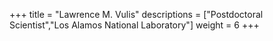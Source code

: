 +++
title = "Lawrence M. Vulis"
descriptions = ["Postdoctoral Scientist","Los Alamos National Laboratory"]
weight = 6
+++
